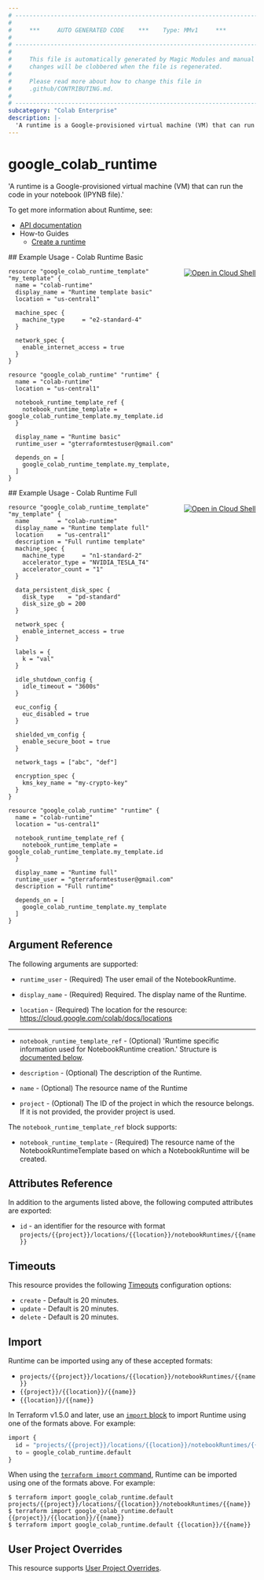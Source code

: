 ```yaml
---
# ----------------------------------------------------------------------------
#
#     ***     AUTO GENERATED CODE    ***    Type: MMv1     ***
#
# ----------------------------------------------------------------------------
#
#     This file is automatically generated by Magic Modules and manual
#     changes will be clobbered when the file is regenerated.
#
#     Please read more about how to change this file in
#     .github/CONTRIBUTING.md.
#
# ----------------------------------------------------------------------------
subcategory: "Colab Enterprise"
description: |-
  'A runtime is a Google-provisioned virtual machine (VM) that can run the code in your notebook (IPYNB file).
---
```


# google_colab_runtime

'A runtime is a Google-provisioned virtual machine (VM) that can run the code in your notebook (IPYNB file).'


To get more information about Runtime, see:

* [API documentation](https://cloud.google.com/vertex-ai/docs/reference/rest/v1/projects.locations.notebookRuntimes)
* How-to Guides
    * [Create a runtime](https://cloud.google.com/colab/docs/create-runtime)

<div class = "oics-button" style="float: right; margin: 0 0 -15px">
  <a href="https://console.cloud.google.com/cloudshell/open?cloudshell_git_repo=https%3A%2F%2Fgithub.com%2Fterraform-google-modules%2Fdocs-examples.git&cloudshell_image=gcr.io%2Fcloudshell-images%2Fcloudshell%3Alatest&cloudshell_print=.%2Fmotd&cloudshell_tutorial=.%2Ftutorial.md&cloudshell_working_dir=colab_runtime_basic&open_in_editor=main.tf" target="_blank">
    <img alt="Open in Cloud Shell" src="//gstatic.com/cloudssh/images/open-btn.svg" style="max-height: 44px; margin: 32px auto; max-width: 100%;">
  </a>
</div>
## Example Usage - Colab Runtime Basic


```hcl
resource "google_colab_runtime_template" "my_template" {
  name = "colab-runtime"
  display_name = "Runtime template basic"
  location = "us-central1"

  machine_spec {
    machine_type     = "e2-standard-4"
  }

  network_spec {
    enable_internet_access = true
  }
}

resource "google_colab_runtime" "runtime" {
  name = "colab-runtime"
  location = "us-central1" 
  
  notebook_runtime_template_ref {
    notebook_runtime_template = google_colab_runtime_template.my_template.id
  }
  
  display_name = "Runtime basic"
  runtime_user = "gterraformtestuser@gmail.com"

  depends_on = [
    google_colab_runtime_template.my_template,
  ]
}
```
<div class = "oics-button" style="float: right; margin: 0 0 -15px">
  <a href="https://console.cloud.google.com/cloudshell/open?cloudshell_git_repo=https%3A%2F%2Fgithub.com%2Fterraform-google-modules%2Fdocs-examples.git&cloudshell_image=gcr.io%2Fcloudshell-images%2Fcloudshell%3Alatest&cloudshell_print=.%2Fmotd&cloudshell_tutorial=.%2Ftutorial.md&cloudshell_working_dir=colab_runtime_full&open_in_editor=main.tf" target="_blank">
    <img alt="Open in Cloud Shell" src="//gstatic.com/cloudssh/images/open-btn.svg" style="max-height: 44px; margin: 32px auto; max-width: 100%;">
  </a>
</div>
## Example Usage - Colab Runtime Full


```hcl
resource "google_colab_runtime_template" "my_template" {
  name        = "colab-runtime"
  display_name = "Runtime template full"
  location    = "us-central1"
  description = "Full runtime template"
  machine_spec {
    machine_type     = "n1-standard-2"
    accelerator_type = "NVIDIA_TESLA_T4"
    accelerator_count = "1"
  }

  data_persistent_disk_spec {
    disk_type    = "pd-standard"
    disk_size_gb = 200
  }

  network_spec {
    enable_internet_access = true
  }

  labels = {
    k = "val"
  }

  idle_shutdown_config {
    idle_timeout = "3600s"
  }

  euc_config {
    euc_disabled = true
  }

  shielded_vm_config {
    enable_secure_boot = true
  }

  network_tags = ["abc", "def"]

  encryption_spec {
    kms_key_name = "my-crypto-key"
  }
}

resource "google_colab_runtime" "runtime" {
  name = "colab-runtime"
  location = "us-central1" 
  
  notebook_runtime_template_ref {
    notebook_runtime_template = google_colab_runtime_template.my_template.id
  }
  
  display_name = "Runtime full"
  runtime_user = "gterraformtestuser@gmail.com"
  description = "Full runtime"

  depends_on = [
    google_colab_runtime_template.my_template
  ]
}
```

## Argument Reference

The following arguments are supported:


* `runtime_user` -
  (Required)
  The user email of the NotebookRuntime.

* `display_name` -
  (Required)
  Required. The display name of the Runtime.

* `location` -
  (Required)
  The location for the resource: https://cloud.google.com/colab/docs/locations


- - -


* `notebook_runtime_template_ref` -
  (Optional)
  'Runtime specific information used for NotebookRuntime creation.'
  Structure is [documented below](#nested_notebook_runtime_template_ref).

* `description` -
  (Optional)
  The description of the Runtime.

* `name` -
  (Optional)
  The resource name of the Runtime

* `project` - (Optional) The ID of the project in which the resource belongs.
    If it is not provided, the provider project is used.


<a name="nested_notebook_runtime_template_ref"></a>The `notebook_runtime_template_ref` block supports:

* `notebook_runtime_template` -
  (Required)
  The resource name of the NotebookRuntimeTemplate based on which a NotebookRuntime will be created.

## Attributes Reference

In addition to the arguments listed above, the following computed attributes are exported:

* `id` - an identifier for the resource with format `projects/{{project}}/locations/{{location}}/notebookRuntimes/{{name}}`


## Timeouts

This resource provides the following
[Timeouts](https://developer.hashicorp.com/terraform/plugin/sdkv2/resources/retries-and-customizable-timeouts) configuration options:

- `create` - Default is 20 minutes.
- `update` - Default is 20 minutes.
- `delete` - Default is 20 minutes.

## Import


Runtime can be imported using any of these accepted formats:

* `projects/{{project}}/locations/{{location}}/notebookRuntimes/{{name}}`
* `{{project}}/{{location}}/{{name}}`
* `{{location}}/{{name}}`


In Terraform v1.5.0 and later, use an [`import` block](https://developer.hashicorp.com/terraform/language/import) to import Runtime using one of the formats above. For example:

```tf
import {
  id = "projects/{{project}}/locations/{{location}}/notebookRuntimes/{{name}}"
  to = google_colab_runtime.default
}
```

When using the [`terraform import` command](https://developer.hashicorp.com/terraform/cli/commands/import), Runtime can be imported using one of the formats above. For example:

```
$ terraform import google_colab_runtime.default projects/{{project}}/locations/{{location}}/notebookRuntimes/{{name}}
$ terraform import google_colab_runtime.default {{project}}/{{location}}/{{name}}
$ terraform import google_colab_runtime.default {{location}}/{{name}}
```

## User Project Overrides

This resource supports [User Project Overrides](https://registry.terraform.io/providers/hashicorp/google/latest/docs/guides/provider_reference#user_project_override).
